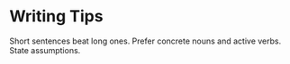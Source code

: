 # Writing Tips
Short sentences beat long ones. Prefer concrete nouns and active verbs. State assumptions.
